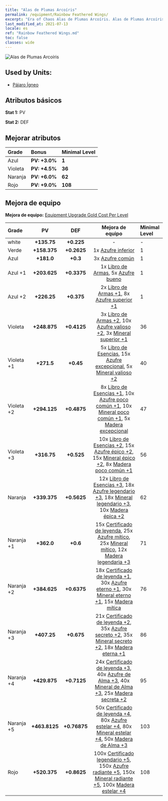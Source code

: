 ```yaml
---
title: "Alas de Plumas Arcoíris"
permalink: /equipment/Rainbow Feathered Wings/
excerpt: "Era of Chaos Alas de Plumas Arcoíris. Alas de Plumas Arcoíris"
last_modified_at: 2021-07-13
locale: es
ref: "Rainbow Feathered Wings.md"
toc: false
classes: wide
---
```


  ![Alas de Plumas Arcoíris](/images/e/e_9074.png)

## Used by Units:

* [Pájaro Ígneo](/es/units/Firebird/) 


## Atributos básicos
 **Stat 1:** PV

 **Stat 2:** DEF

## Mejorar atributos

  |     Grade    |   Bonus | Minimal Level | 
  |:-------------|:--------|:--------------| 
  | Azul | **PV: +3.0%** | **1** | 
  | Violeta | **PV: +4.5%** | **36** | 
  | Naranja | **PV: +6.0%** | **62** | 
  | Rojo | **PV: +9.0%** | **108** | 


## Mejora de equipo
 **Mejora de equipo:** [Equipment Upgrade Gold Cost Per Level](/equipment/EquipmentUpgradeCostPerLevel/) 

  |          Grade      | PV | DEF | Mejora de equipo | Minimal Level |
  |:--------------------|:---------:|:---------:|:----------------:|:--------------|
  | white | **+135.75** | **+0.225** | - | - |
  | Verde | **+158.375** | **+0.2625** | 1x [Azufre inferior](/ItemsES/mat_3/) | 1 |
  | Azul | **+181.0** | **+0.3** | 3x [Azufre común](/ItemsES/mat_9/) | 1 |
  | Azul +1 | **+203.625** | **+0.3375** | 1x [Libro de Armas](/ItemsES/mat_18/), 5x [Azufre bueno](/ItemsES/mat_15/) | 1 |
  | Azul +2 | **+226.25** | **+0.375** | 2x [Libro de Armas +1](/ItemsES/mat_25/), 8x [Azufre superior +1](/ItemsES/mat_22/) | 1 |
  | Violeta | **+248.875** | **+0.4125** | 3x [Libro de Armas +2](/ItemsES/mat_32/), 10x [Azufre valioso +2](/ItemsES/mat_29/), 3x [Mineral superior +1](/ItemsES/mat_19/) | 36 |
  | Violeta +1 | **+271.5** | **+0.45** | 5x [Libro de Esencias](/ItemsES/mat_39/), 15x [Azufre excepcional](/ItemsES/mat_36/), 5x [Mineral valioso +2](/ItemsES/mat_26/) | 40 |
  | Violeta +2 | **+294.125** | **+0.4875** | 8x [Libro de Esencias +1](/ItemsES/mat_46/), 10x [Azufre poco común +1](/ItemsES/mat_43/), 10x [Mineral poco común +1](/ItemsES/mat_40/), 5x [Madera excepcional](/ItemsES/mat_34/) | 47 |
  | Violeta +3 | **+316.75** | **+0.525** | 10x [Libro de Esencias +2](/ItemsES/mat_53/), 15x [Azufre épico +2](/ItemsES/mat_50/), 15x [Mineral épico +2](/ItemsES/mat_47/), 8x [Madera poco común +1](/ItemsES/mat_41/) | 56 |
  | Naranja | **+339.375** | **+0.5625** | 12x [Libro de Esencias +3](/ItemsES/mat_60/), 18x [Azufre legendario +3](/ItemsES/mat_57/), 18x [Mineral legendario +3](/ItemsES/mat_54/), 10x [Madera épica +2](/ItemsES/mat_48/) | 62 |
  | Naranja +1 | **+362.0** | **+0.6** | 15x [Certificado de leyenda](/ItemsES/mat_67/), 25x [Azufre mítico](/ItemsES/mat_64/), 25x [Mineral mítico](/ItemsES/mat_61/), 12x [Madera legendaria +3](/ItemsES/mat_55/) | 71 |
  | Naranja +2 | **+384.625** | **+0.6375** | 18x [Certificado de leyenda +1](/ItemsES/mat_74/), 30x [Azufre eterno +1](/ItemsES/mat_71/), 30x [Mineral eterno +1](/ItemsES/mat_68/), 15x [Madera mítica](/ItemsES/mat_62/) | 76 |
  | Naranja +3 | **+407.25** | **+0.675** | 21x [Certificado de leyenda +2](/ItemsES/mat_81/), 35x [Azufre secreto +2](/ItemsES/mat_78/), 35x [Mineral secreto +2](/ItemsES/mat_75/), 18x [Madera eterna +1](/ItemsES/mat_69/) | 86 |
  | Naranja +4 | **+429.875** | **+0.7125** | 24x [Certificado de leyenda +3](/ItemsES/mat_88/), 40x [Azufre de Alma +3](/ItemsES/mat_85/), 40x [Mineral de Alma +3](/ItemsES/mat_82/), 25x [Madera secreta +2](/ItemsES/mat_76/) | 95 |
  | Naranja +5 | **+463.8125** | **+0.76875** | 50x [Certificado de leyenda +4](/ItemsES/mat_95/), 80x [Azufre estelar +4](/ItemsES/mat_92/), 80x [Mineral estelar +4](/ItemsES/mat_89/), 50x [Madera de Alma +3](/ItemsES/mat_83/) | 103 |
  | Rojo | **+520.375** | **+0.8625** | 100x [Certificado legendario +5](/ItemsES/mat_102/), 150x [Azufre radiante +5](/ItemsES/mat_99/), 150x [Mineral radiante +5](/ItemsES/mat_96/), 100x [Madera estelar +4](/ItemsES/mat_90/) | 108 |

